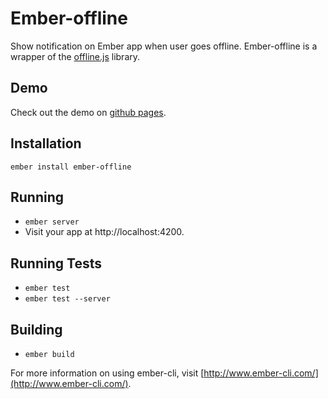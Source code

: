 # Ember-offline

Show notification on Ember app when user goes offline.
Ember-offline is a wrapper of the [offline.js](http://github.hubspot.com/offline/docs/welcome/) library.

## Demo

Check out the demo on [github pages](https://ahmadsoe.github.io/ember-offline/ "Ember-offline demo").

## Installation

`ember install ember-offline`

## Running

* `ember server`
* Visit your app at http://localhost:4200.

## Running Tests

* `ember test`
* `ember test --server`

## Building

* `ember build`

For more information on using ember-cli, visit [http://www.ember-cli.com/](http://www.ember-cli.com/).
